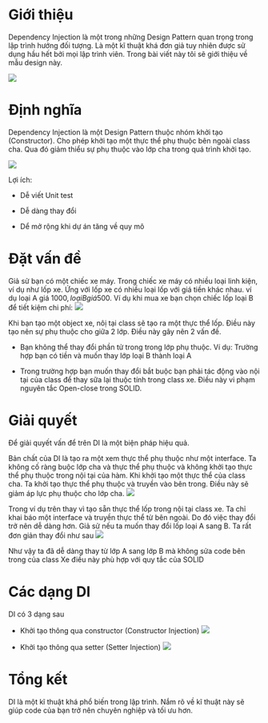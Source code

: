 # Giới thiệu 

Dependency Injection là một trong những Design Pattern quan trọng trong lập trình hướng đối tượng. Là một kĩ thuật khá đơn giả tuy nhiên được sử dụng hầu hết bởi mọi lập trình viên. Trong bài viết này tôi sẽ giới thiệu về mẫu design này.
    
![](https://images.viblo.asia/b1d99387-c527-42b9-9a42-6432b619fc7e.png)


# Định nghĩa
Dependency Injection là một Design Pattern thuộc nhóm khởi tạo (Constructor). Cho phép khởi tạo một thực thể phụ thuộc bên ngoài class cha. Qua đó giảm thiểu sự phụ thuộc vào lớp cha trong quá trình khởi tạo.

![](https://images.viblo.asia/23b8a8ef-9619-4a73-982e-769381ede198.png)


Lợi ích:
   
   - Dễ viết Unit test
    
 - Dễ dàng thay đổi

- Dể mở rộng khi dự án tăng về quy mô


# Đặt vấn đề

Giả sử bạn có một chiếc xe máy. Trong chiếc xe máy có nhiều loại linh kiện, ví dụ như lốp xe. Ứng với lốp xe có nhiều loại lốp với giá tiền khác nhau. ví dụ loại A giá 1000$, loại B giá 500$.
 Ví dụ khi mua xe bạn chọn chiếc lốp loại B để tiết kiệm chi phí: 
![](https://images.viblo.asia/2ffcc339-f72a-46db-97a6-d0f7efaea0c9.png)

Khi bạn tạo một object xe, nôị tại class sẽ tạo ra một thực thể lốp. Điều này tạo nên sự phụ thuộc cho giữa 2 lớp. Điều này gây nên 2 vấn đề. 
- Bạn không thể thay đổi phần tử trong trong lớp phụ thuộc. Ví dụ: Trường hợp bạn có tiền và muốn thay lớp loại B thành loại A

- Trong trường hợp bạn muốn thay đổi bắt buộc bạn phải tác động vào nội tại của class để thay sữa lại thuộc tính trong class xe. Điều này vi phạm nguyên tắc Open-close trong SOLID.

# Giải quyết

Để giải quyết vấn để trên DI là một biện pháp hiệu quả.

Bản chất của DI là tạo ra một xem thực thể phụ thuộc như một interface. Ta không cố ràng buộc lớp cha và thực thể phụ thuộc và không khởi tạo thực thể phụ thuộc trong nội tại của hàm. Khi khởi tạo một thực thể của class cha. Ta khởi tạo thực thể phụ thuộc và truyền vào bên trong. Điều này sẽ giảm áp lực phụ thuộc cho lớp cha. 
![](https://images.viblo.asia/fb77b6ab-38ae-4a45-b844-b74f03dd0bcd.png)

Trong ví dụ trên thay vì tạo sẵn thực thể lốp trong nội tại class xe. Ta chỉ khai báo một interface và truyền thực thể từ bên ngoài. Do đó việc thay đổi trở nên dễ dàng hơn. Giả sử nếu ta muốn thay đổi lốp loại A sang B. Ta rất đơn giản thay đổi như sau 
![](https://images.viblo.asia/849ff8d9-9880-4fdf-ac6f-4e0f1ef568ad.png)

Như vậy ta đã dễ dàng thay từ lớp A sang lớp B mà không sửa code bên trong của class Xe điều này phù hợp với quy tắc của SOLID

# Các dạng DI

DI có 3 dạng sau

 - Khởi tạo thông qua constructor (Constructor Injection)
 ![](https://images.viblo.asia/afe1400e-0b34-4f5d-8edb-f94a2d6c9bf4.png)


- Khởi tạo thông qua setter (Setter Injection)
![](https://images.viblo.asia/0fc55e4d-29da-4e54-8f07-c19591ad137a.png)



#  Tổng kết
DI là một kĩ thuật khá phổ biến trong lập trình. Nắm rõ về kĩ thuật này sẽ giúp code của bạn trở nên chuyên nghiệp và tối ưu hơn.